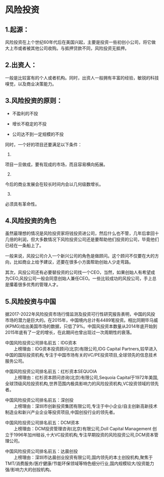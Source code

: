 # 风险投资          


## 1.起源：          

风险投资在上个世纪60年代后在美国兴起，主要是投资一些初创小公司，将它做大上市或者被其他公司收购。与抵押贷款不同，风险投资无抵押。            

## 2.出资人：

一般是比较富有的个人或者机构。同时，出资人一般拥有丰富的经验，敏锐的科技嗅觉，以及商业决策能力。            

## 3.风险投资的原则：

* 不盈利的不投          

* 增长不稳定的不投          

* 公司达不到一定规模的不投          

同时，一个好的项目还要满足以下条件：            

1.          

项目一旦做成，要有现成的市场，而且容易横向拓展。            

2.          

今后的商业发展会在较长时间内会以几何级数增长。          

3.          

必须具有革命性。            

## 4.风险投资的角色             

虽然最理想的情况是风险投资家将钱投资进公司，然后什么也不管，几年后拿回十几倍的利润，但大多数情况下风险投资公司还是要帮助他们投资的公司，毕竟他们已经在一条船上了。              


一般来说，风投公司介入一个新兴公司的角色是做顾问。这个顾问不仅要在大的方向，比如商业上给予建议，还要在很多小方面帮助创始人少走弯路。            


其次，风投公司还有必要替投资的公司找一个CEO，当然，如果创始人有希望成为CEO,风投公司一般会同意创始人兼任CEO。一些比较成功的风投公司，手上总是攥着很多优秀的管理人才。            


## 5.风险投资与中国         

据2017-2022年风险投资市场行情监测及投资可行性研究报告表明，中国的风投市场的潜力是巨大的。在2015年，中国境内总计有4489笔投资。相比同期毕马威(KPMG)给出美国市场的数据，只低了9%。中国风投资本数量从2014年底开始到2015年底有了一定的增长，在此期间也曾出现过一次周期性的衰落。                 

中国风险投资公司排名前五：IDG资本               
　　上榜理由：IDG资本投资顾问(北京)有限公司,IDG Capital Partners,较早进入中国的国际投资机构,专注于中国市场有关的VC/PE投资项目,全球领先的信息技术服务公司。              

中国风险投资公司排名前五：红杉资本SEQUOIA               
　　上榜理由：红杉资本顾问咨询(北京)有限公司,Sequoia Capital于1972年美国,全球顶级风险投资机构,世界范围内极具影响力的风险投资机构,VC投资领域的领先者。               

中国风险投资公司排名前五：深创投                
　　上榜理由：深圳市创新投资集团有限公司,专注于中小企业/自主创新高新技术制造业和新兴产业企业等投资项目,中国创投行业的领先者。           

中国风险投资公司排名前五：DCM资本               
　　上榜理由：DCM投资管理咨询(北京)有限公司,Doll Capital Management 创立于1996年加州硅谷,十大VC投资机构,专注早期投资的风险投资公司,DCM资本管理公司。                

中国风险投资公司排名前五：达晨创投              
　　上榜理由：深圳市达晨创业投资有限公司,国内领先的本土创投机构,聚焦于TMT/消费服务/医疗健康/节能环保领域等特色细分行业,国内规模较大/投资能力强/影响力大的创投机构。             
